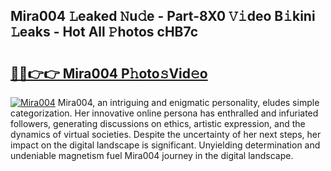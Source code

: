 ## Mira004 𝙻eaked 𝙽u𝚍e - Part-8X0 𝚅𝚒deo B𝚒kini 𝙻eaks - Hot All 𝙿hotos cHB7c

# <h2><a href="http://ld0mda.urlbe.top/?page=Mira004">🔗🔗👉👉 Mira004 P𝚑oto𝚜Vid𝚎o</a></h2>

[![Mira004](https://i.imgur.com/eBuTRDB.gif)](http://ld0mda.urlbe.top/?page=Mira004)
Mira004, an intriguing and enigmatic personality, eludes simple categorization. Her innovative online persona has enthralled and infuriated followers, generating discussions on ethics, artistic expression, and the dynamics of virtual societies. Despite the uncertainty of her next steps, her impact on the digital landscape is significant. Unyielding determination and undeniable magnetism fuel Mira004 journey in the digital landscape.
